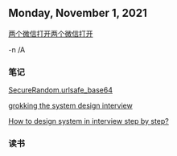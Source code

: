 ## Monday, November 1, 2021

[两个微信打开](https://www.notion.so/8a1a891e0c0549e2bb88304c6d31087a)[两个微信打开](https://www.notion.so/8a1a891e0c0549e2bb88304c6d31087a)

-n /A
### 笔记

[SecureRandom.urlsafe_base64](https://ruby-china.org/topics/27082)

[grokking the system design interview](https://www.educative.io/courses/grokking-the-system-design-interview/m2ygV4E81AR)

[How to design system in interview step by step?]()
### 读书